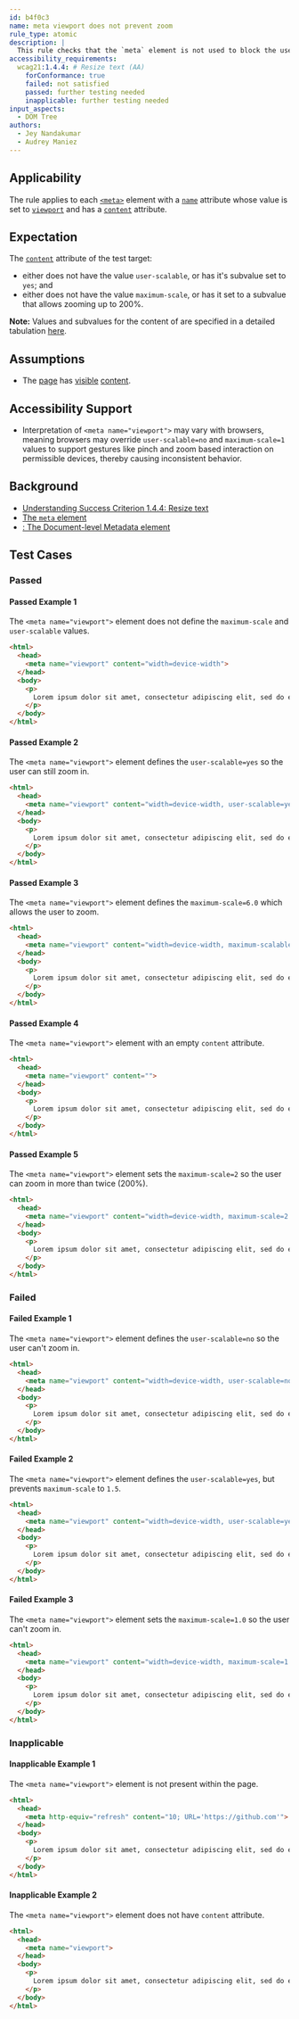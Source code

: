```yaml
---
id: b4f0c3
name: meta viewport does not prevent zoom
rule_type: atomic
description: |
  This rule checks that the `meta` element is not used to block the user agent ability to zoom. 
accessibility_requirements:
  wcag21:1.4.4: # Resize text (AA)
    forConformance: true
    failed: not satisfied
    passed: further testing needed
    inapplicable: further testing needed
input_aspects:
  - DOM Tree
authors:
  - Jey Nandakumar
  - Audrey Maniez
---
```


## Applicability

The rule applies to each [`<meta>`](https://www.w3.org/TR/html52/document-metadata.html#the-meta-element) element with a [`name`](https://www.w3.org/TR/html52/document-metadata.html#element-attrdef-meta-name) attribute whose value is set to [`viewport`](https://developer.mozilla.org/en-US/docs/Mozilla/Mobile/Viewport_meta_tag#Enter_viewport_meta_tag) and has a [`content`](https://www.w3.org/TR/html52/document-metadata.html#dom-htmlmetaelement-content) attribute.

## Expectation

The [`content`](https://www.w3.org/TR/html52/document-metadata.html#dom-htmlmetaelement-content) attribute of the test target: 
- either does not have the value `user-scalable`, or has it's subvalue set to `yes`; and
- either does not have the value `maximum-scale`, or has it set to a subvalue that allows zooming up to 200%.

**Note:** Values and subvalues for the content of <meta name="viewport"> are specified in a detailed tabulation [here](https://developer.mozilla.org/en-US/docs/Web/HTML/Element/meta#Attributes).

## Assumptions

- The [page](https://www.w3.org/TR/WCAG21/#dfn-web-page-s) has [visible](#visible) [content](https://www.w3.org/TR/WCAG21/#dfn-content).

## Accessibility Support

- Interpretation of `<meta name="viewport">` may vary with browsers, meaning browsers may override `user-scalable=no` and `maximum-scale=1` values to support gestures like pinch and zoom based interaction on permissible devices, thereby causing inconsistent behavior.

## Background

- [Understanding Success Criterion 1.4.4: Resize text](https://www.w3.org/WAI/WCAG21/Understanding/resize-text)
- [The `meta` element](https://www.w3.org/TR/html52/document-metadata.html#the-meta-element)
- [<meta>: The Document-level Metadata element](https://developer.mozilla.org/en-US/docs/Web/HTML/Element/meta)

## Test Cases

### Passed

#### Passed Example 1

The `<meta name="viewport">` element does not define the `maximum-scale` and `user-scalable` values.

````html
<html>
  <head>
    <meta name="viewport" content="width=device-width">
  </head>
  <body>
    <p>
      Lorem ipsum dolor sit amet, consectetur adipiscing elit, sed do eiusmod tempor incididunt ut labore et dolore magna aliqua. Ut enim ad minim veniam, quis nostrud exercitation ullamco laboris nisi ut aliquip ex ea commodo consequat. Duis aute irure dolor in reprehenderit in voluptate velit esse cillum dolore eu fugiat nulla pariatur. Excepteur sint occaecat cupidatat non proident, sunt in culpa qui officia deserunt mollit anim id est laborum.
    </p>
  </body>
</html>
````

#### Passed Example 2

The `<meta name="viewport">` element defines the `user-scalable=yes` so the user can still zoom in.

````html
<html>
  <head>
    <meta name="viewport" content="width=device-width, user-scalable=yes">
  </head>
  <body>
    <p>
      Lorem ipsum dolor sit amet, consectetur adipiscing elit, sed do eiusmod tempor incididunt ut labore et dolore magna aliqua. Ut enim ad minim veniam, quis nostrud exercitation ullamco laboris nisi ut aliquip ex ea commodo consequat. Duis aute irure dolor in reprehenderit in voluptate velit esse cillum dolore eu fugiat nulla pariatur. Excepteur sint occaecat cupidatat non proident, sunt in culpa qui officia deserunt mollit anim id est laborum.
    </p>
  </body>
</html>
````

#### Passed Example 3

The `<meta name="viewport">` element defines the `maximum-scale=6.0` which allows the user to zoom.

````html
<html>
  <head>
    <meta name="viewport" content="width=device-width, maximum-scalable=6.0">
  </head>
  <body>
    <p>
      Lorem ipsum dolor sit amet, consectetur adipiscing elit, sed do eiusmod tempor incididunt ut labore et dolore magna aliqua. Ut enim ad minim veniam, quis nostrud exercitation ullamco laboris nisi ut aliquip ex ea commodo consequat. Duis aute irure dolor in reprehenderit in voluptate velit esse cillum dolore eu fugiat nulla pariatur. Excepteur sint occaecat cupidatat non proident, sunt in culpa qui officia deserunt mollit anim id est laborum.
    </p>
  </body>
</html>
````

#### Passed Example 4

The `<meta name="viewport">` element with an empty `content` attribute.

````html
<html>
  <head>
    <meta name="viewport" content="">
  </head>
  <body>
    <p>
      Lorem ipsum dolor sit amet, consectetur adipiscing elit, sed do eiusmod tempor incididunt ut labore et dolore magna aliqua. Ut enim ad minim veniam, quis nostrud exercitation ullamco laboris nisi ut aliquip ex ea commodo consequat. Duis aute irure dolor in reprehenderit in voluptate velit esse cillum dolore eu fugiat nulla pariatur. Excepteur sint occaecat cupidatat non proident, sunt in culpa qui officia deserunt mollit anim id est laborum.
    </p>
  </body>
</html>
````

#### Passed Example 5

The `<meta name="viewport">` element sets the `maximum-scale=2` so the user can zoom in more than twice (200%).

````html
<html>
  <head>
    <meta name="viewport" content="width=device-width, maximum-scale=2.0">
  </head>
  <body>
    <p>
      Lorem ipsum dolor sit amet, consectetur adipiscing elit, sed do eiusmod tempor incididunt ut labore et dolore magna aliqua. Ut enim ad minim veniam, quis nostrud exercitation ullamco laboris nisi ut aliquip ex ea commodo consequat. Duis aute irure dolor in reprehenderit in voluptate velit esse cillum dolore eu fugiat nulla pariatur. Excepteur sint occaecat cupidatat non proident, sunt in culpa qui officia deserunt mollit anim id est laborum.
    </p>
  </body>
</html>
````

### Failed

#### Failed Example 1

The `<meta name="viewport">` element defines the `user-scalable=no` so the user can't zoom in.

````html
<html>
  <head>
    <meta name="viewport" content="width=device-width, user-scalable=no">
  </head>
  <body>
    <p>
      Lorem ipsum dolor sit amet, consectetur adipiscing elit, sed do eiusmod tempor incididunt ut labore et dolore magna aliqua. Ut enim ad minim veniam, quis nostrud exercitation ullamco laboris nisi ut aliquip ex ea commodo consequat. Duis aute irure dolor in reprehenderit in voluptate velit esse cillum dolore eu fugiat nulla pariatur. Excepteur sint occaecat cupidatat non proident, sunt in culpa qui officia deserunt mollit anim id est laborum.
    </p>
  </body>
</html>
````

#### Failed Example 2

The `<meta name="viewport">` element defines the `user-scalable=yes`, but prevents `maximum-scale` to `1.5`.

````html
<html>
  <head>
    <meta name="viewport" content="width=device-width, user-scalable=yes, initial-scale=0.8, maximum-scale=1.5">
  </head>
  <body>
    <p>
      Lorem ipsum dolor sit amet, consectetur adipiscing elit, sed do eiusmod tempor incididunt ut labore et dolore magna aliqua. Ut enim ad minim veniam, quis nostrud exercitation ullamco laboris nisi ut aliquip ex ea commodo consequat. Duis aute irure dolor in reprehenderit in voluptate velit esse cillum dolore eu fugiat nulla pariatur. Excepteur sint occaecat cupidatat non proident, sunt in culpa qui officia deserunt mollit anim id est laborum.
    </p>
  </body>
</html>
````

#### Failed Example 3

The `<meta name="viewport">` element sets the `maximum-scale=1.0` so the user can't zoom in.

````html
<html>
  <head>
    <meta name="viewport" content="width=device-width, maximum-scale=1.0">
  </head>
  <body>
    <p>
      Lorem ipsum dolor sit amet, consectetur adipiscing elit, sed do eiusmod tempor incididunt ut labore et dolore magna aliqua. Ut enim ad minim veniam, quis nostrud exercitation ullamco laboris nisi ut aliquip ex ea commodo consequat. Duis aute irure dolor in reprehenderit in voluptate velit esse cillum dolore eu fugiat nulla pariatur. Excepteur sint occaecat cupidatat non proident, sunt in culpa qui officia deserunt mollit anim id est laborum.
    </p>
  </body>
</html>
````

### Inapplicable

#### Inapplicable Example 1

The `<meta name="viewport">` element is not present within the page.

````html
<html>
  <head>
    <meta http-equiv="refresh" content="10; URL='https://github.com'">
  </head>
  <body>
    <p>
      Lorem ipsum dolor sit amet, consectetur adipiscing elit, sed do eiusmod tempor incididunt ut labore et dolore magna aliqua. Ut enim ad minim veniam, quis nostrud exercitation ullamco laboris nisi ut aliquip ex ea commodo consequat. Duis aute irure dolor in reprehenderit in voluptate velit esse cillum dolore eu fugiat nulla pariatur. Excepteur sint occaecat cupidatat non proident, sunt in culpa qui officia deserunt mollit anim id est laborum.
    </p>
  </body>
</html>
````

#### Inapplicable Example 2

The `<meta name="viewport">` element does not have `content` attribute.

````html
<html>
  <head>
    <meta name="viewport">
  </head>
  <body>
    <p>
      Lorem ipsum dolor sit amet, consectetur adipiscing elit, sed do eiusmod tempor incididunt ut labore et dolore magna aliqua. Ut enim ad minim veniam, quis nostrud exercitation ullamco laboris nisi ut aliquip ex ea commodo consequat. Duis aute irure dolor in reprehenderit in voluptate velit esse cillum dolore eu fugiat nulla pariatur. Excepteur sint occaecat cupidatat non proident, sunt in culpa qui officia deserunt mollit anim id est laborum.
    </p>
  </body>
</html>
````
